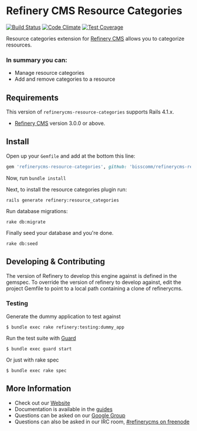 # Refinery CMS Resource Categories

[![Build Status](https://travis-ci.org/bisscomm/refinerycms-resource-categories.svg?branch=master)](https://travis-ci.org/refinery/refinerycms) [![Code Climate](https://codeclimate.com/github/bisscomm/refinerycms-resource-categories/badges/gpa.svg)](https://codeclimate.com/github/bisscomm/refinerycms-resource-categories) [![Test Coverage](https://codeclimate.com/github/bisscomm/refinerycms-resource-categories/badges/coverage.svg)](https://codeclimate.com/github/bisscomm/refinerycms-resource-categories/coverage)

Resource categories extension for [Refinery CMS](http://refinerycms.com) allows you to categorize resources.

### In summary you can:
* Manage resource categories
* Add and remove categories to a resource

## Requirements

This version of `refinerycms-resource-categories` supports Rails 4.1.x.

* [Refinery CMS](http://refinerycms.com) version 3.0.0 or above.

## Install

Open up your ``Gemfile`` and add at the bottom this line:

```ruby
gem 'refinerycms-resource-categories', github: 'bisscomm/refinerycms-resource-categories', branch: 'master'
```

Now, run ``bundle install``

Next, to install the resource categories plugin run:

    rails generate refinery:resource_categories

Run database migrations:

    rake db:migrate

Finally seed your database and you're done.

    rake db:seed

## Developing & Contributing

The version of Refinery to develop this engine against is defined in the gemspec. To override the version of refinery to develop against, edit the project Gemfile to point to a local path containing a clone of refinerycms.

### Testing

Generate the dummy application to test against

    $ bundle exec rake refinery:testing:dummy_app

Run the test suite with [Guard](https://github.com/guard/guard)

    $ bundle exec guard start

Or just with rake spec

    $ bundle exec rake spec


## More Information
* Check out our [Website](http://refinerycms.com/)
* Documentation is available in the [guides](http://refinerycms.com/guides)
* Questions can be asked on our [Google Group](http://group.refinerycms.org)
* Questions can also be asked in our IRC room, [#refinerycms on freenode](irc://irc.freenode.net/refinerycms)